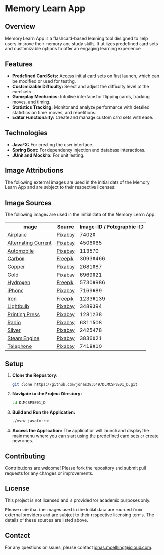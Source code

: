 # Memory Learn App

## Overview

Memory Learn App is a flashcard-based learning tool designed to help users improve their memory and study skills.
It utilizes predefined card sets and customizable options to offer an engaging learning experience.

## Features

- **Predefined Card Sets:** Access initial card sets on first launch, which can be modified or used for testing.
- **Customizable Difficulty:** Select and adjust the difficulty level of the card sets.
- **Gameplay Mechanics:** Intuitive interface for flipping cards, tracking moves, and timing.
- **Statistics Tracking:** Monitor and analyze performance with detailed statistics on time, moves, and repetitions.
- **Editor Functionality:** Create and manage custom card sets with ease.

## Technologies

- **JavaFX:** For creating the user interface.
- **Spring Boot:** For dependency injection and database interactions.
- **JUnit and Mockito:** For unit testing.

## Image Attributions

The following external images are used in the initial data of the Memory Learn App and are subject to their respective
licenses:

## Image Sources

The following images are used in the initial data of the Memory Learn App:

| **Image**                                             | **Source**                                                                                                                                                                | **Image-ID / Fotographie-ID** |
|-------------------------------------------------------|---------------------------------------------------------------------------------------------------------------------------------------------------------------------------|-------------------------------|
| [Airplane](images/airplane.jpg)                       | [Pixabay](https://pixabay.com/photos/plane-wright-brothers-74020/)                                                                                                        | 74020                         |
| [Alternating Current](images/alternating_current.jpg) | [Pixabay](https://pixabay.com/photos/high-voltage-tesla-coil-electricity-4506065/)                                                                                        | 4506065                       |
| [Automobile](images/automobile.jpg)                   | [Pixabay](https://pixabay.com/photos/benz-mercedes-museum-old-cars-113570/)                                                                                               | 113570                        |
| [Carbon](images/carbon.jpg)                           | [Freepik](https://www.freepik.com/free-photo/still-life-ashes-with-charcoal_30938466.htm#fromView=search&page=1&position=6&uuid=dfce4a9f-9c38-40d5-ac9f-a2d960209cdc)     | 30938466                      |
| [Copper](images/copper.jpg)                           | [Pixabay](https://pixabay.com/photos/wire-copper-electric-stop-closeup-2681887/)                                                                                          | 2681887                       |
| [Gold](images/gold.jpg)                               | [Pixabay](https://pixabay.com/photos/gold-gold-leaf-metal-foil-metal-6969821/)                                                                                            | 6969821                       |
| [Hydrogen](images/hydrogen.jpg)                       | [Freepik](https://www.freepik.com/free-ai-image/ai-generated-water-picture_57309986.htm#fromView=search&page=1&position=0&uuid=5d3e514e-d48c-4edb-974d-3a2f6d8c2220)      | 57309986                      |
| [iPhone](images/iphone.jpg)                           | [Pixabay](https://pixabay.com/photos/smartphone-iphone-iphone-13-7169689/)                                                                                                | 7169689                       |
| [Iron](images/iron.jpg)                               | [Freepik](https://www.freepik.com/free-photo/abstract-metallic-surface-close-up_12336139.htm#fromView=search&page=1&position=2&uuid=0a121296-b189-4467-b1bd-250e7b6502f7) | 12336139                      |
| [Lightbulb](images/lightbulb.jpg)                     | [Pixabay](https://pixabay.com/photos/lighting-lightbulb-ideas-background-3489394/)                                                                                        | 3489394                       |
| [Printing Press](images/printing_press.jpg)           | [Pixabay](https://pixabay.com/photos/a-book-book-pages-book-cover-1281238/)                                                                                               | 1281238                       |
| [Radio](images/radio.jpg)                             | [Pixabay](https://pixabay.com/photos/radio-speaker-vintage-audio-retro-6311508/)                                                                                          | 6311508                       |
| [Silver](images/silver.jpg)                           | [Pixabay](https://pixabay.com/photos/fashion-texture-silver-2425478/)                                                                                                     | 2425478                       |
| [Steam Engine](images/steam_engine.jpg)               | [Pixabay](https://pixabay.com/photos/steam-engine-oliver-cromwell-railway-3836021/)                                                                                       | 3836021                       |
| [Telephone](images/telephone.jpg)                     | [Pixabay](https://pixabay.com/photos/vintage-telephone-rotary-dial-phone-7418810/)                                                                                        | 7418810                       |

## Setup

1. **Clone the Repository:**
   ```bash
   git clone https://github.com/jonas383649/DLMCSPSE01_D.git
   ```

2. **Navigate to the Project Directory:**
   ```bash
   cd DLMCSPSE01_D
   ```

3. **Build and Run the Application:**
   ```bash
   ./mvnw javafx:run
   ```

4. **Access the Application:**
   The application will launch and display the main menu where you can start using the predefined card sets or create
   new ones.

## Contributing

Contributions are welcome! Please fork the repository and submit pull requests for any changes or improvements.

## License

This project is not licensed and is provided for academic purposes only.

Please note that the images used in the initial data are sourced from external providers and are subject to their
respective licensing terms. The details of these sources are listed above.

## Contact

For any questions or issues, please contact [jonas.moellring@icloud.com](mailto:jonas.moellring@icloud.com).
